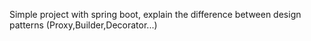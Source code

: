 Simple project with spring boot, explain the difference between design patterns (Proxy,Builder,Decorator...)
